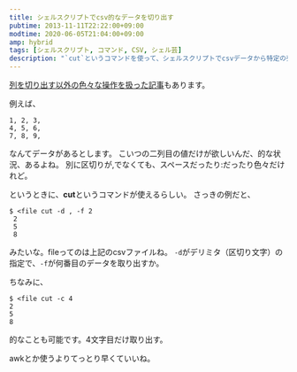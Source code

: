 ```yaml
---
title: シェルスクリプトでcsv的なデータを切り出す
pubtime: 2013-11-11T22:22:00+09:00
modtime: 2020-06-05T21:04:00+09:00
amp: hybrid
tags: [シェルスクリプト, コマンド, CSV, シェル芸]
description: "`cut`というコマンドを使って、シェルスクリプトでcsvデータから特定の列を切り出す方法の解説です。"
---
```


<PS date="2020-06-05" level={1}>

[列を切り出す以外の色々な操作を扱った記事](/blog/2015/04/shell-handling-csv)もあります。

</PS>


例えば、
``` csv
1, 2, 3,
4, 5, 6,
7, 8, 9,
```
なんてデータがあるとします。
こいつの二列目の値だけが欲しいんだ、的な状況、あるよね。
別に区切りが,でなくても、スペースだったり:だったり色々だけれど。

というときに、**cut**というコマンドが使えるらしい。
さっきの例だと、
``` shell
$ <file cut -d , -f 2
 2
 5
 8
```
みたいな。fileってのは上記のcsvファイルね。
`-d`がデリミタ（区切り文字）の指定で、`-f`が何番目のデータを取り出すか。

ちなみに、
``` shell
$ <file cut -c 4
2
5
8
```
的なことも可能です。4文字目だけ取り出す。

awkとか使うよりてっとり早くていいね。
